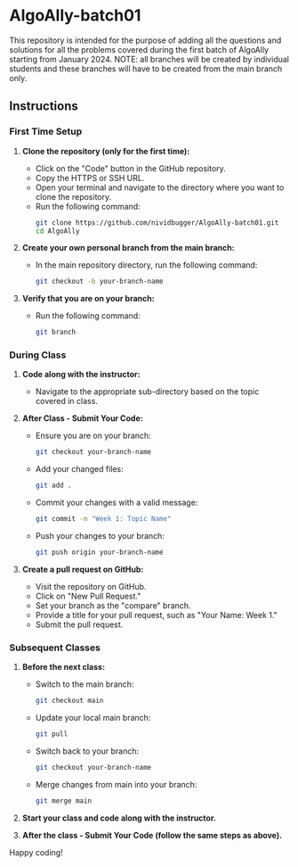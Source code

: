 # AlgoAlly-batch01

This repository is intended for the purpose of adding all the questions and solutions for all the problems covered during the first batch of AlgoAlly starting from January 2024. NOTE: all branches will be created by individual students and these branches will have to be created from the main branch only.

## Instructions

### First Time Setup

1. **Clone the repository (only for the first time):**
   - Click on the "Code" button in the GitHub repository.
   - Copy the HTTPS or SSH URL.
   - Open your terminal and navigate to the directory where you want to clone the repository.
   - Run the following command:
     ```bash
     git clone https://github.com/nividbugger/AlgoAlly-batch01.git
     cd AlgoAlly
     ```

2. **Create your own personal branch from the main branch:**
   - In the main repository directory, run the following command:
     ```bash
     git checkout -b your-branch-name
     ```

3. **Verify that you are on your branch:**
   - Run the following command:
     ```bash
     git branch
     ```

### During Class

1. **Code along with the instructor:**
   - Navigate to the appropriate sub-directory based on the topic covered in class.

2. **After Class - Submit Your Code:**
   - Ensure you are on your branch:
     ```bash
     git checkout your-branch-name
     ```

   - Add your changed files:
     ```bash
     git add .
     ```

   - Commit your changes with a valid message:
     ```bash
     git commit -m "Week 1: Topic Name"
     ```

   - Push your changes to your branch:
     ```bash
     git push origin your-branch-name
     ```

3. **Create a pull request on GitHub:**
   - Visit the repository on GitHub.
   - Click on "New Pull Request."
   - Set your branch as the "compare" branch.
   - Provide a title for your pull request, such as "Your Name: Week 1."
   - Submit the pull request.

### Subsequent Classes

1. **Before the next class:**
   - Switch to the main branch:
     ```bash
     git checkout main
     ```

   - Update your local main branch:
     ```bash
     git pull
     ```

   - Switch back to your branch:
     ```bash
     git checkout your-branch-name
     ```

   - Merge changes from main into your branch:
     ```bash
     git merge main
     ```

2. **Start your class and code along with the instructor.**

3. **After the class - Submit Your Code (follow the same steps as above).**

Happy coding!

